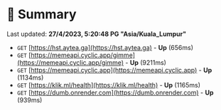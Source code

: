 # 📖 Summary
Last updated: **27/4/2023, 5:20:48 PG "Asia/Kuala_Lumpur"**

- `GET` [https://hst.aytea.ga](https://hst.aytea.ga) - **Up** (656ms)
- `GET` [https://memeapi.cyclic.app/gimme](https://memeapi.cyclic.app/gimme) - **Up** (9211ms)
- `GET` [https://memeapi.cyclic.app](https://memeapi.cyclic.app) - **Up** (1134ms)
- `GET` [https://klik.ml/health](https://klik.ml/health) - **Up** (1165ms)
- `GET` [https://dumb.onrender.com](https://dumb.onrender.com) - **Up** (939ms)
